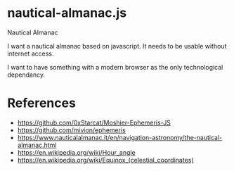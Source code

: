# nautical-almanac.js
Nautical Almanac

I want a nautical almanac based on javascript. It needs to be usable without internet access.

I want to have something with a modern browser as the only technological dependancy.

# References
* https://github.com/0xStarcat/Moshier-Ephemeris-JS
* https://github.com/mivion/ephemeris
* https://www.nauticalalmanac.it/en/navigation-astronomy/the-nautical-almanac.html
* https://en.wikipedia.org/wiki/Hour_angle
* https://en.wikipedia.org/wiki/Equinox_(celestial_coordinates)
